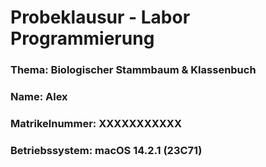 # Probeklausur - Labor Programmierung

### Thema: Biologischer Stammbaum & Klassenbuch
### Name: Alex
### Matrikelnummer: XXXXXXXXXXX
### Betriebssystem: macOS 14.2.1 (23C71)

